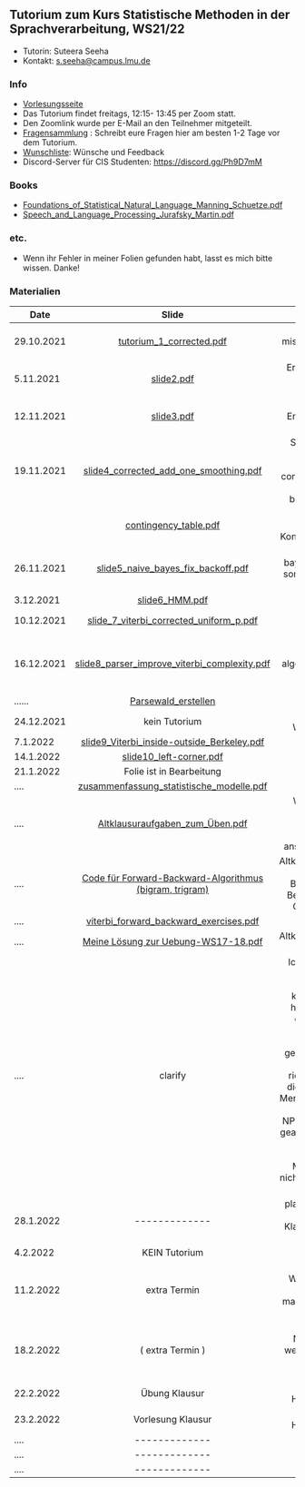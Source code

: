 ## Tutorium zum Kurs Statistische Methoden in der Sprachverarbeitung, WS21/22
- Tutorin: Suteera  Seeha 
- Kontakt: s.seeha@campus.lmu.de


### Info
- [Vorlesungsseite](https://www.cis.uni-muenchen.de/~schmid/lehre/StatNLP/)
- Das Tutorium findet freitags, 12:15- 13:45 per Zoom statt.
- Den Zoomlink wurde per E-Mail an den Teilnehmer mitgeteilt.
- [Fragensammlung](https://docs.google.com/presentation/d/1Ufc7QyfnynZ-dBXmhIReUs6-C-UVynyMUFlMhWCWCPw/edit?usp=sharing) : Schreibt eure Fragen hier am besten 1-2 Tage vor dem Tutorium.
- [Wunschliste](https://docs.google.com/document/d/1ciuLFUNBomMe9dkaJPgTvy8pP2o6zGmCcOve6N68-iE/edit?usp=sharing): Wünsche und Feedback
- Discord-Server für CIS Studenten: https://discord.gg/Ph9D7mM

### Books
- [Foundations_of_Statistical_Natural_Language_Manning_Schuetze.pdf](https://tutorium-statistische-methoden-2.github.io/winter2021_2022/Foundations_of_Statistical_Natural_Language_Manning_Schuetze.pdf)
- [Speech_and_Language_Processing_Jurafsky_Martin.pdf](https://tutorium-statistische-methoden-2.github.io/winter2021_2022/Speech_and_Language_Processing_Jurafsky_Martin.pdf)

### etc.
- Wenn ihr Fehler in meiner Folien gefunden habt, lasst es mich bitte wissen. Danke!

### Materialien

| Date       | Slide          | Note |
| ------------- |:-------------:| -----:|
|29.10.2021    | [tutorium_1_corrected.pdf](https://tutorium-statistische-methoden-2.github.io/winter2021_2022/tutorium_1_improved2.pdf)   | corrected mistakes on page 29, 40, 41     |
|5.11.2021    | [slide2.pdf](https://tutorium-statistische-methoden-2.github.io/winter2021_2022/slide2_improved.pdf)   |Erwartungswert, Varianz, Binomialtest      |
|12.11.2021   | [slide3.pdf](https://tutorium-statistische-methoden-2.github.io/winter2021_2022/slide3.pdf)   | Binomialtest, Entropie, Fragen beantworten    |
|19.11.2021   | [slide4_corrected_add_one_smoothing.pdf](https://tutorium-statistische-methoden-2.github.io/winter2021_2022/slide4_corrected_add_one_smoothing.pdf)  | Sprachmodelle, Backoff-Smoothing, corrected a minor mistake in backoff formula  |
|             | [contingency_table.pdf](https://tutorium-statistische-methoden-2.github.io/winter2021_2022/contingency_table.pdf)  | Chi-Quadrat-Test, Kontingenztabelle |
|26.11.2021   | [slide5_naive_bayes_fix_backoff.pdf](https://tutorium-statistische-methoden-2.github.io/winter2021_2022/slide5_naive_bayes_fix_backoff.pdf)  | backoff, naive bayes (corrected some mistakes in the slide)|
|3.12.2021   | [slide6_HMM.pdf](https://tutorium-statistische-methoden-2.github.io/winter2021_2022/slide6_HMM.pdf)  | HMM  |
|10.12.2021   | [slide_7_viterbi_corrected_uniform_p.pdf](https://tutorium-statistische-methoden-2.github.io/winter2021_2022/slide_7_viterbi_corrected_uniform_p.pdf)  | Viterbi, EM-Training  |
|16.12.2021   | [slide8_parser_improve_viterbi_complexity.pdf](https://tutorium-statistische-methoden-2.github.io/winter2021_2022/slide8_parser_improve_viterbi_complexity.pdf)    | forward, backward algorithm, parser, exams + suggestions    |
|......   | [Parsewald_erstellen](https://tutorium-statistische-methoden-2.github.io/winter2021_2022/parser_Parsewald_update.pdf)   | ......     |
|24.12.2021   | kein Tutorium  | Frohe Weihnachten!🎄  |
| 7.1.2022 |[slide9_Viterbi_inside-outside_Berkeley.pdf](https://tutorium-statistische-methoden-2.github.io/winter2021_2022/slide9_Viterbi_inside-outside_Berkeley.pdf)| -----|
| 14.1.2022 |[slide10_left-corner.pdf](https://tutorium-statistische-methoden-2.github.io/winter2021_2022/slide10_left-corner.pdf)| -----|
| 21.1.2022 |Folie ist in Bearbeitung| Perzeptron|
| .... |[zusammenfassung_statistische_modelle.pdf](https://tutorium-statistische-methoden-2.github.io/winter2021_2022/zusammenfassung_statistische_modelle.pdf)| -----|
| .... |[Altklausuraufgaben_zum_Üben.pdf](https://tutorium-statistische-methoden-2.github.io/winter2021_2022/Altklausuraufgaben_zum_Üben.pdf)|Wir können die Aufgaben am 11.2.2022 gemeinsam anschauen/lösen|
| .... |[Code für Forward-Backward-Algorithmus (bigram, trigram)](https://colab.research.google.com/drive/1NH7FNCaMsRkHGLBv9QvZn0Q0m-dclcil?usp=sharing)|Altklausuraufgabe zu Forward, Backward Algo, Berechnung von Gamma-Werte |
| .... |[viterbi_forward_backward_exercises.pdf](https://tutorium-statistische-methoden-2.github.io/winter2021_2022/viterbi_forward_backward_exercises.pdf)| -----|
| .... |[Meine Lösung zur Uebung-WS17-18.pdf](https://colab.research.google.com/drive/1Wqw9InSPfpb_D7hXHyJ6GnL3GiShSR2i?usp=sharing)| Altklausuraufgabe zu Perzeptron|
| .... |clarify| Ich wollte etwas zu Berkeley Parser noch klären. Jemand hat im Tutorium gefragt, ob die synthetische Merkmale  0,1 gemeint sind. Ja, das ist schon richtig. Das sind die synthetische Merkmale von der Kategorie (wie NP, VP). Ich habe geantwortet, dass z.B. NP0, NP1 sind die Merkmale, was nicht ganz korrekt war.|
| 28.1.2022 |-------------| plan: linear chain CRF + Klausuraufgaben lösen|
| 4.2.2022 |KEIN Tutorium | -----|
| 11.2.2022 | extra Termin|plan: Wiederholung + Altklausuren machen + Fragen beantworten|
| 18.2.2022|  ( extra Termin )| Falls es Nachfrage gibt werde ich diesen Termin noch bieten|
| 22.2.2022 |Übung Klausur| 10 Uhr c.t. in Hörsaal BU101|
| 23.2.2022 |Vorlesung Klausur| 10 Uhr c.t. in Hörsaal BU101|
| .... |-------------| -----|
| .... |-------------| -----|
| .... |-------------| -----|



